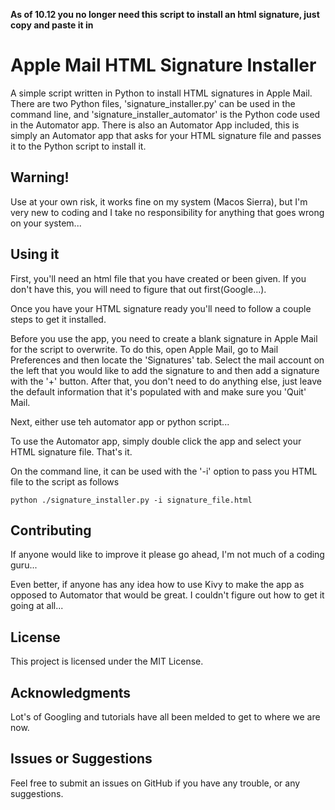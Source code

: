 **As of 10.12 you no longer need this script to install an html signature, just copy and paste it in**

# Apple Mail HTML Signature Installer

A simple script written in Python to install HTML signatures in Apple Mail. There are two Python files, 'signature_installer.py' can be used in the command line, and 'signature_installer_automator' is the Python code used in the Automator app. There is also an Automator App included, this is simply an Automator app that asks for your HTML signature file and passes it to the Python script to install it.

## Warning!

Use at your own risk, it works fine on my system (Macos Sierra), but I'm very new to coding and I take no responsibility for anything that goes wrong on your system...

## Using it

First, you'll need an html file that you have created or been given. If you don't have this, you will need to figure that out first(Google...).

Once you have your HTML signature ready you'll need to follow a couple steps to get it installed.

Before you use the app, you need to create a blank signature in Apple Mail for the script to overwrite. To do this, open Apple Mail, go to Mail Preferences and then locate the 'Signatures' tab. Select the mail account on the left that you would like to add the signature to and then add a signature with the '+' button. After that, you don't need to do anything else, just leave the default information that it's populated with and make sure you 'Quit' Mail.

Next, either use teh automator app or python script...

To use the Automator app, simply double click the app and select your HTML signature file. That's it.

On the command line, it can be used with the '-i' option to pass you HTML file to the script as follows
```
python ./signature_installer.py -i signature_file.html
```

## Contributing

If anyone would like to improve it please go ahead, I'm not much of a coding guru...

Even better, if anyone has any idea how to use Kivy to make the app as opposed to Automator that would be great. I couldn't figure out how to get it going at all...


## License

This project is licensed under the MIT License.

## Acknowledgments

Lot's of Googling and tutorials have all been melded to get to where we are now.

## Issues or Suggestions

Feel free to submit an issues on GitHub if you have any trouble, or any suggestions.
